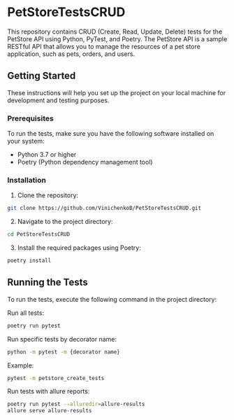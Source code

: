 # PetStoreTestsCRUD
This repository contains CRUD (Create, Read, Update, Delete) tests for the PetStore API using Python, PyTest, and Poetry. The PetStore API is a sample RESTful API that allows you to manage the resources of a pet store application, such as pets, orders, and users.

## Getting Started
These instructions will help you set up the project on your local machine for development and testing purposes.

### Prerequisites
To run the tests, make sure you have the following software installed on your system:
- Python 3.7 or higher
- Poetry (Python dependency management tool)

### Installation

1. Clone the repository:
```bash
git clone https://github.com/VinichenkoB/PetStoreTestsCRUD.git

```
2. Navigate to the project directory:
```bash
cd PetStoreTestsCRUD
```

3. Install the required packages using Poetry:
```bash
poetry install
```

## Running the Tests
To run the tests, execute the following command in the project directory:

Run all tests:
```bash
poetry run pytest
```

Run specific tests by decorator name:
```bash
python -m pytest -m {decorator name}
```
Example:
```bash
pytest -m petstore_create_tests
```

Run tests with allure reports:
```bash
poetry run pytest --alluredir=allure-results
allure serve allure-results
```
